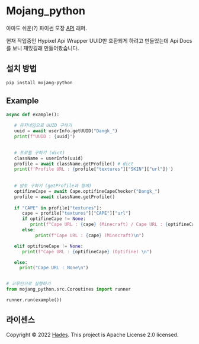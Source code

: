 # Mojang_python
아마도 쉬운(?) 파이썬 모장 [API](https://mojang-api-docs.netlify.app/index.html) 래퍼.</br>

현재 작업중인 Hypixel Api Wrapper UUID만 호환되게 하려고 만들었는데 Api Docs를 보니 재밌길래 만들어봤습니다. 




## 설치 방법

```
pip install mojang-python
```


## Example


```py
async def example():
   
   # 유저네임으로 UUID 구하기   
   uuid = await userInfo.getUUID("Dangk_")
   print(f"UUID : {uuid}")

   
   # 프로필 구하기 (dict)
   className = userInfo(uuid)
   profile = await className.getProfile() # dict
   print(f'Profile URL : {profile["textures"]["SKIN"]["url"]}')
   
   
   # 망토 구하기 (getProfile과 함께)
   optifineCape = await Cape.optifineCapeChecker("Dangk_")
   profile = await className.getProfile()
   
   if "CAPE" in profile["textures"]:
      cape = profile["textures"]["CAPE"]["url"]
      if optifineCape != None:
         print(f"Cape URL : {cape} (Minecraft) / Cape URL : {optifineCape} (Optifine)\n")
      else:
           print(f"Cape URL : {cape} (Minecraft)\n")

   elif optifineCape != None:
      print(f"Cape URL : {optifineCape} (Optifine) \n")

   else:
     print("Cape URL : None\n")


# 코루틴으로 실행하기
from mojang_python.src.Coroutines import runner

runner.run(example())


```


    
## 라이센스

Copyright © 2022 [Hades](https://github.com/Hades1232).
This project is Apache License 2.0 licensed.

